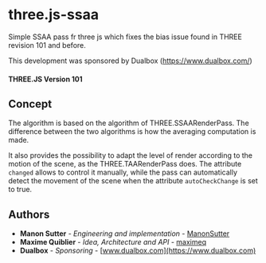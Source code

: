 # three.js-ssaa

Simple SSAA pass fr three js which fixes the bias issue found in THREE revision 101 and before.

This development was sponsored by Dualbox (<https://www.dualbox.com/>)

#### THREE.JS Version 101 ####

## Concept

The algorithm is based on the algorithm of THREE.SSAARenderPass. The difference between the two algorithms is how the averaging computation is made.

It also provides the possibility to adapt the level of render according to the motion of the scene, as the THREE.TAARenderPass does.
The attribute `changed` allows to control it manually, while the pass can automatically detect the movement of the scene when the attribute `autoCheckChange` is set to true.

## Authors

* **Manon Sutter** - *Engineering and implementation* - [ManonSutter](https://github.com/ManonSutter)
* **Maxime Quiblier** - *Idea, Architecture and API* - [maximeq](https://github.com/maximeq)
* **Dualbox** - *Sponsoring* - [www.dualbox.com](https://www.dualbox.com)
